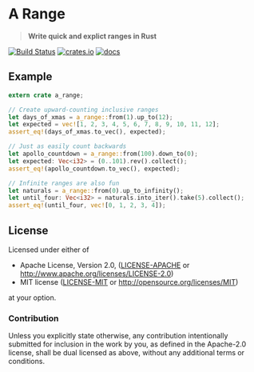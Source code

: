 # A Range

> **Write quick and explict ranges in Rust**

[![Build Status](https://travis-ci.com/killercup/a-range.svg?branch=master)](https://travis-ci.com/killercup/a-range)
[![crates.io](https://img.shields.io/crates/v/a-range.svg)](https://crates.io/crates/a-range)
[![docs](https://img.shields.io/badge/api_docs-latest-blue.svg)](https://docs.rs/a-range)

## Example

```rust
extern crate a_range;

// Create upward-counting inclusive ranges
let days_of_xmas = a_range::from(1).up_to(12);
let expected = vec![1, 2, 3, 4, 5, 6, 7, 8, 9, 10, 11, 12];
assert_eq!(days_of_xmas.to_vec(), expected);

// Just as easily count backwards
let apollo_countdown = a_range::from(100).down_to(0);
let expected: Vec<i32> = (0..101).rev().collect();
assert_eq!(apollo_countdown.to_vec(), expected);

// Infinite ranges are also fun
let naturals = a_range::from(0).up_to_infinity();
let until_four: Vec<i32> = naturals.into_iter().take(5).collect();
assert_eq!(until_four, vec![0, 1, 2, 3, 4]);
```

## License

Licensed under either of

 * Apache License, Version 2.0, ([LICENSE-APACHE](LICENSE-APACHE) or http://www.apache.org/licenses/LICENSE-2.0)
 * MIT license ([LICENSE-MIT](LICENSE-MIT) or http://opensource.org/licenses/MIT)

at your option.

### Contribution

Unless you explicitly state otherwise, any contribution intentionally
submitted for inclusion in the work by you, as defined in the Apache-2.0
license, shall be dual licensed as above, without any additional terms or
conditions.
